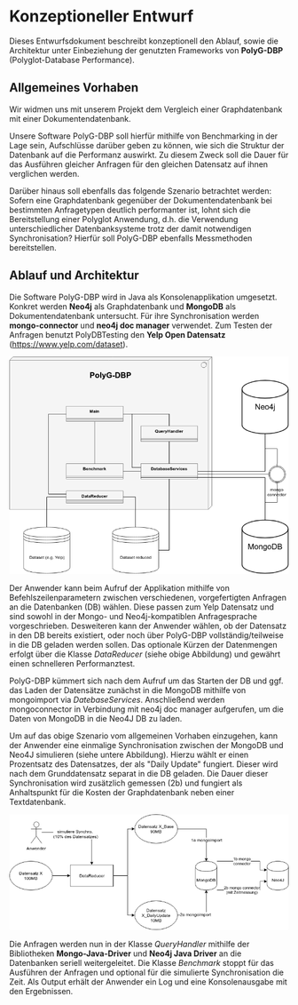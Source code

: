 # Konzeptioneller Entwurf

Dieses Entwurfsdokument beschreibt konzeptionell den Ablauf, sowie die Architektur unter Einbeziehung der genutzten Frameworks von **PolyG-DBP** (Polyglot-Database Performance).

## Allgemeines Vorhaben
Wir widmen uns mit unserem Projekt dem Vergleich einer Graphdatenbank mit einer Dokumentendatenbank.

Unsere Software PolyG-DBP soll hierfür mithilfe von Benchmarking in der Lage sein, Aufschlüsse darüber geben zu können, wie sich die Struktur der Datenbank auf die Performanz auswirkt. Zu diesem Zweck soll die Dauer für das Ausführen gleicher Anfragen für den gleichen Datensatz auf ihnen verglichen werden.

Darüber hinaus soll ebenfalls das folgende Szenario betrachtet werden: Sofern eine Graphdatenbank gegenüber der Dokumentendatenbank bei bestimmten Anfragetypen deutlich performanter ist, lohnt sich die Bereitstellung einer Polyglot Anwendung, d.h. die Verwendung unterschiedlicher Datenbanksysteme trotz der damit notwendigen Synchronisation? Hierfür soll  PolyG-DBP ebenfalls Messmethoden bereitstellen. 

## Ablauf und Architektur

Die Software PolyG-DBP wird in Java als Konsolenapplikation umgesetzt.
Konkret werden **Neo4j** als Graphdatenbank und **MongoDB** als Dokumentendatenbank untersucht. Für ihre Synchronisation werden **mongo-connector** und **neo4j doc manager** verwendet.
Zum Testen der Anfragen benutzt PolyDBTesting den **Yelp Open Datensatz** (https://www.yelp.com/dataset).

![Architektur](architecture.png "Architektur")

Der Anwender kann beim Aufruf der Applikation mithilfe von Befehlszeilenparametern zwischen verschiedenen, vorgefertigten Anfragen an die Datenbanken (DB) wählen. Diese passen zum Yelp Datensatz und sind sowohl in der Mongo- und Neo4j-kompatiblen Anfragesprache vorgeschrieben. Desweiteren kann der Anwender wählen, ob der Datensatz in den DB bereits existiert, oder noch über PolyG-DBP vollständig/teilweise in die DB geladen werden sollen. Das optionale Kürzen der Datenmengen erfolgt über die Klasse *DataReducer* (siehe obige Abbildung) und gewährt einen schnelleren Performanztest. 

PolyG-DBP kümmert sich nach dem Aufruf um das Starten der DB und ggf. das Laden der Datensätze zunächst in die MongoDB mithilfe von mongoimport via *DatebaseServices*. Anschließend werden mongoconnector in Verbindung mit neo4j doc manager aufgerufen, um die Daten von MongoDB in die Neo4J DB zu laden. 

Um auf das obige Szenario vom allgemeinen Vorhaben einzugehen, kann der Anwender eine einmalige Synchronisation zwischen der MongoDB und Neo4J simulieren (siehe untere Abbildung). Hierzu wählt er einen Prozentsatz des Datensatzes, der als "Daily Update" fungiert. Dieser wird nach dem Grunddatensatz separat in die DB geladen. Die Dauer dieser Synchronisation wird zusätzlich gemessen (2b) und fungiert als Anhaltspunkt für die Kosten der Graphdatenbank neben einer Textdatenbank. 

![Synchronisation](synchro.png "Synchonisation")

Die Anfragen werden nun in der Klasse *QueryHandler*  mithilfe der Bibliotheken **Mongo-Java-Driver** und **Neo4j Java Driver** an die Datenbanken seriell weitergeleitet. Die Klasse *Benchmark* stoppt für das Ausführen der Anfragen und optional für die simulierte Synchronisation die Zeit.
Als Output erhält der Anwender ein Log und eine Konsolenausgabe mit den Ergebnissen.
